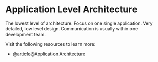# Application Level Architecture

The lowest level of architecture. Focus on one single application. Very detailed, low level design. Communication is usually within one development team.

Visit the following resources to learn more:

- [@article@Application Architecture](https://www.codesee.io/learning-center/application-architecture)